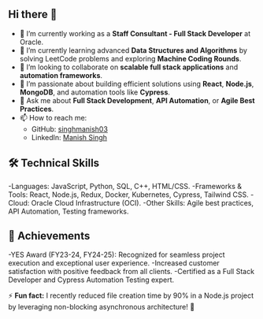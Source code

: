 ## Hi there 👋

<!--
**singhmanish03/singhmanish03** is a ✨ _special_ ✨ repository because its `README.md` (this file) appears on your GitHub profile.
-->

- 🔭 I’m currently working as a **Staff Consultant - Full Stack Developer** at Oracle.  
- 🌱 I’m currently learning advanced **Data Structures and Algorithms** by solving LeetCode problems and exploring **Machine Coding Rounds**.  
- 👯 I’m looking to collaborate on **scalable full stack applications** and **automation frameworks**.  
- 🤔 I’m passionate about building efficient solutions using **React**, **Node.js**, **MongoDB**, and automation tools like **Cypress**.  
- 💬 Ask me about **Full Stack Development**, **API Automation**, or **Agile Best Practices**.  
- 📫 How to reach me:  
  - GitHub: [singhmanish03](https://github.com/singhmanish03)  
  - LinkedIn: [Manish Singh](https://www.linkedin.com/in/manishsingh003/)
  
 ## 🛠️ Technical Skills
-Languages: JavaScript, Python, SQL, C++, HTML/CSS.
-Frameworks & Tools: React, Node.js, Redux, Docker, Kubernetes, Cypress, Tailwind CSS.
-Cloud: Oracle Cloud Infrastructure (OCI).
-Other Skills: Agile best practices, API Automation, Testing frameworks.


## 🎯 Achievements
-YES Award (FY23-24, FY24-25): Recognized for seamless project execution and exceptional user experience.
-Increased customer satisfaction with positive feedback from all clients.
-Certified as a Full Stack Developer and Cypress Automation Testing expert.

⚡ **Fun fact:** I recently reduced file creation time by 90% in a Node.js project by leveraging non-blocking asynchronous architecture! 🚀  
